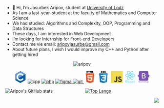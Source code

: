 - 👋 Hi, I’m Jasurbek Aripov, student at <a href="https://www.google.com/search?q=university+of+lodz&source=lmns&bih=625&biw=1366&hl=en&sa=X&ved=2ahUKEwji2ab_n4f1AhUFhP0HHVXDBDcQ_AUoAHoECAEQAA">University of Lodz</a>
- As I am a last-year-student at the faculty of Mathematics and Computer Science
- We had studied: Algorithms and Complexity, OOP, Programming and Data Structures 
- These days, I am interested in Web Development
- I’m looking for Internship for Front-end Developers
- Contact me vie email: aripovjasurbe@gmail.com
- About future plans, I wish I would improve my C++ and Python after getting hired 

<p align="center"> <img src="https://github-profile-trophy.vercel.app/?username=aripovjr&theme=flat&row=1" alt="aripov"/></p>

<p align="center"> 
<a href="https://www.cprogramming.com/" target="_blank" rel="noreferrer"> <img src="https://raw.githubusercontent.com/devicons/devicon/master/icons/c/c-original.svg" alt="c" width="40" height="40"/></a> 
<img src="https://raw.githubusercontent.com/isocpp/logos/master/cpp_logo.png" alt="cpp" width="38" height="38"/>
<a href="#" target="_blank" rel="noreferrer"> <img src="https://www.vectorlogo.zone/logos/php/php-icon.svg" alt="php" width="40" height="40"/></a>
<a href="https://www.figma.com/" target="_blank" rel="noreferrer"> <img src="https://www.vectorlogo.zone/logos/figma/figma-icon.svg" alt="figma" width="40" height="40"/> </a> <a href="https://git-scm.com/" target="_blank" rel="noreferrer"> <img src="https://www.vectorlogo.zone/logos/git-scm/git-scm-icon.svg" alt="git" width="40" height="40"/> </a> <a href="https://www.w3.org/html/" target="_blank" rel="noreferrer"> <img src="https://raw.githubusercontent.com/devicons/devicon/master/icons/html5/html5-original-wordmark.svg" alt="html5" width="40" height="40"/></a>
<a href="https://www.w3schools.com/css/" target="_blank" rel="noreferrer"> <img src="https://raw.githubusercontent.com/devicons/devicon/master/icons/css3/css3-original-wordmark.svg" alt="css3" width="40" height="40"/></a>
<a href="https://developer.mozilla.org/en-US/docs/Web/JavaScript" target="_blank" rel="noreferrer"><img src="https://raw.githubusercontent.com/devicons/devicon/master/icons/javascript/javascript-original.svg" alt="javascript" width="40" height="40"/></a>
<a href="https://reactjs.org/" target="_blank" rel="noreferrer"> <img src="https://raw.githubusercontent.com/devicons/devicon/master/icons/react/react-original-wordmark.svg" alt="react" width="40" height="40"/></a>
<a href="https://getbootstrap.com" target="_blank" rel="noreferrer"> <img src="https://raw.githubusercontent.com/devicons/devicon/master/icons/bootstrap/bootstrap-plain-wordmark.svg" alt="bootstrap" width="40" height="40"/> </a> </p>


![Aripov's GitHub stats](https://github-readme-stats.vercel.app/api?username=aripovjr&show_icons=true&theme=tokyonight) &nbsp; &nbsp; &nbsp; &nbsp; &nbsp; &nbsp; &nbsp; &nbsp;  &nbsp; &nbsp;  &nbsp; &nbsp; &nbsp; <span>[![Top Langs](https://github-readme-stats.vercel.app/api/top-langs/?username=aripovjr&layout=compact&theme=tokyonight)](https://github.com/aripovjr/github-readme-stats)</span>

<p align="right">
<img src="https://profile-counter.glitch.me/aripovjr/count.svg" "text-align:center">
</p>

<!---
aripovjr/aripovjr is a ✨ special ✨ repository because its `README.md` (this file) appears on your GitHub profile.
You can click the Preview link to take a look at your changes.
--->
